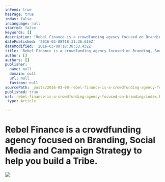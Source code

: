 ```yaml
---
inFeed: true
hasPage: true
inNav: false
inLanguage: null
starred: false
keywords: []
description: "Rebel Finance is a crowdfunding agency focused on Branding, Social Media and Campaign Strategy\_"
datePublished: '2016-03-08T18:31:36.616Z'
dateModified: '2016-03-08T18:30:53.432Z'
title: 'Rebel Finance is a crowdfunding agency focused on Branding, Social Media and Campaign Strategy to help you build a Tribe.'
author: []
authors: []
publisher:
  name: null
  domain: null
  url: null
  favicon: null
sourcePath: _posts/2016-03-08-rebel-finance-is-a-crowdfunding-agency-focused-on-branding.md
published: true
url: rebel-finance-is-a-crowdfunding-agency-focused-on-branding/index.html
_type: Article

---
```

# Rebel Finance is a crowdfunding agency focused on Branding, Social Media and Campaign Strategy to help you build a Tribe.
![](https://the-grid-user-content.s3-us-west-2.amazonaws.com/815318e0-840e-44ee-ace2-baf948a66e83.png)